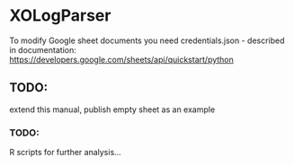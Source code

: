 # XOLogParser

To modify Google sheet documents you need credentials.json - described in documentation: https://developers.google.com/sheets/api/quickstart/python

## TODO: 
extend this manual, publish empty sheet as an example

### TODO: 
R scripts for further analysis...
